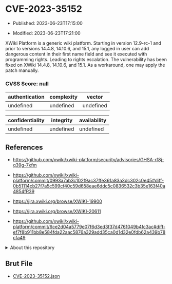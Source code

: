 # CVE-2023-35152

- Published: 2023-06-23T17:15:00

- Modified: 2023-06-23T17:21:00

XWiki Platform is a generic wiki platform. Starting in version 12.9-rc-1 and prior to versions 14.4.8, 14.10.6, and 15.1, any logged in user can add dangerous content in their first name field and see it executed with programming rights. Leading to rights escalation. The vulnerability has been fixed on XWiki 14.4.8, 14.10.6, and 15.1. As a workaround, one may apply the patch manually.

### CVSS Score: **null**

| authentication | complexity | vector |
| --- | --- | --- |
| undefined | undefined | undefined |

| confidentiality | integrity | availability |
| --- | --- | --- |
| undefined | undefined | undefined |

## References

* https://github.com/xwiki/xwiki-platform/security/advisories/GHSA-rf8j-q39g-7xfm

* https://github.com/xwiki/xwiki-platform/commit/0993a7ab3c102f9ac37ffe361a83a3dc302c0e45#diff-0b51114cb27f7a5c599cf40c59d658eae6ddc5c0836532c3b35e163f40a4854fR39

* https://jira.xwiki.org/browse/XWIKI-19900

* https://jira.xwiki.org/browse/XWIKI-20611

* https://github.com/xwiki/xwiki-platform/commit/6ce2d04a5779e07f6d3ed3f37d4761049b4fc3ac#diff-ef7f8b911bb8e584fda22aac5876a329add35ca0d1d32e0fdb62a439b78cfa49

<details>
<summary>About this repository</summary> 

  This repository is part of the project [Live Hack CVE](https://github.com/Live-Hack-CVE). Main website can be found [www.live-hack.org](https://www.live-hack.org) 
  
  Made by [Sn0wAlice](https://github.com/Sn0wAlice) for the people that care about security and need to have a feed of the latest CVEs. Hope you enjoy it, don't forget to star the repo and follow me on [Twitter](https://twitter.com/Sn0wAlice) and [Github](https://github.com/Sn0wAlice). And that is my [personnal website](https://www.alice-snow.me/)

  - [Home Page](https://github.com/Live-Hack-CVE)
  - [Framework](https://github.com/Live-Hack-CVE/cve-framework)
  - [CVE database](https://github.com/Live-Hack-CVE/full_database)
  - [Changelog](https://github.com/Live-Hack-CVE/Changelog)
</details>

## Brut File

* [CVE-2023-35152.json](https://raw.githubusercontent.com/Live-Hack-CVE/full_database/main/cves/2023/CVE-2023-35152.json)

